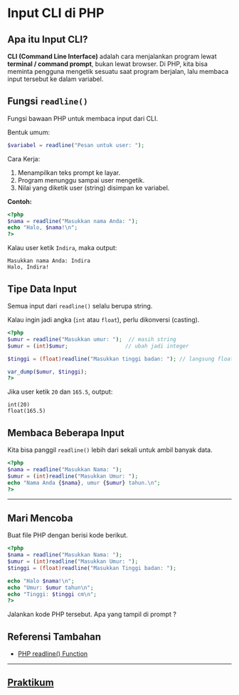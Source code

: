 # Input CLI di PHP

## Apa itu Input CLI?

**CLI (Command Line Interface)** adalah cara menjalankan program lewat **terminal / command prompt**, bukan lewat browser. Di PHP, kita bisa meminta pengguna mengetik sesuatu saat program berjalan, lalu membaca input tersebut ke dalam variabel.

## Fungsi `readline()`

Fungsi bawaan PHP untuk membaca input dari CLI.

Bentuk umum:

```php
$variabel = readline("Pesan untuk user: ");
```

Cara Kerja:

1. Menampilkan teks prompt ke layar.
2. Program menunggu sampai user mengetik.
3. Nilai yang diketik user (string) disimpan ke variabel.

**Contoh:**

```php
<?php
$nama = readline("Masukkan nama Anda: ");
echo "Halo, $nama!\n";
?>
```

Kalau user ketik `Indira`, maka output:

```
Masukkan nama Anda: Indira
Halo, Indira!
```

## Tipe Data Input

Semua input dari `readline()` selalu berupa string.

Kalau ingin jadi angka (`int` atau `float`), perlu dikonversi (casting).

```php
<?php
$umur = readline("Masukkan umur: ");  // masih string
$umur = (int)$umur;                  // ubah jadi integer

$tinggi = (float)readline("Masukkan tinggi badan: "); // langsung float

var_dump($umur, $tinggi);
?>
```

Jika user ketik `20` dan `165.5`, output:

```
int(20)
float(165.5)
```

## Membaca Beberapa Input

Kita bisa panggil `readline()` lebih dari sekali untuk ambil banyak data.

```php
<?php
$nama = readline("Masukkan Nama: ");
$umur = (int)readline("Masukkan Umur: ");
echo "Nama Anda {$nama}, umur {$umur} tahun.\n";
?>
```

---

## Mari Mencoba

Buat file PHP dengan berisi kode berikut.

```php
<?php
$nama = readline("Masukkan Nama: ");
$umur = (int)readline("Masukkan Umur: ");
$tinggi = (float)readline("Masukkan Tinggi badan: ");

echo "Halo $nama!\n";
echo "Umur: $umur tahun\n";
echo "Tinggi: $tinggi cm\n";
?>
```

Jalankan kode PHP tersebut. Apa yang tampil di prompt ?

## Referensi Tambahan

- [PHP readline() Function](https://www.geeksforgeeks.org/php/php-readline-function/)

---

## [Praktikum](praktikum.md)
